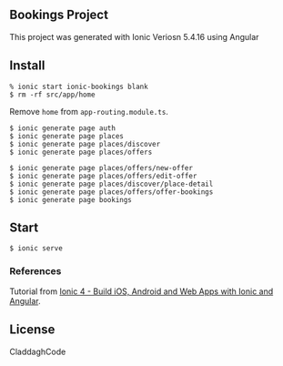 ## Bookings Project
This project was generated with Ionic Veriosn 5.4.16 using Angular


## Install

```
% ionic start ionic-bookings blank
$ rm -rf src/app/home
```
Remove `home` from `app-routing.module.ts`.
```
$ ionic generate page auth
$ ionic generate page places
$ ionic generate page places/discover
$ ionic generate page places/offers

$ ionic generate page places/offers/new-offer
$ ionic generate page places/offers/edit-offer
$ ionic generate page places/discover/place-detail
$ ionic generate page places/offers/offer-bookings
$ ionic generate page bookings

```

## Start

```
$ ionic serve
```



### References
Tutorial from [Ionic 4 - Build iOS, Android and Web Apps with Ionic and Angular](https://learning.oreilly.com/api/v1/dashboard/continue/9781838828943/).


## License
CladdaghCode